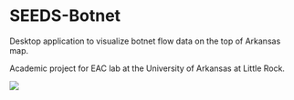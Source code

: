 # SEEDS-Botnet

Desktop application to visualize botnet flow data on the top of Arkansas map.

Academic project for EAC lab at the University of Arkansas at Little Rock. 

![](botnet_arkansas.gif)

